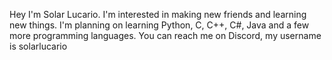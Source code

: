 Hey I'm Solar Lucario.
I'm interested in making new friends and learning new things.
I'm planning on learning Python, C, C++, C#, Java and a few more programming languages.
You can reach me on Discord, my username is solarlucario

